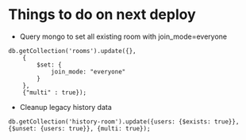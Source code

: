 # Things to do on next deploy

* Query mongo to set all existing room  with join_mode=everyone
```
db.getCollection('rooms').update({},
    {
        $set: {
            join_mode: "everyone"
        }
    },
    {"multi" : true});
```

* Cleanup legacy history data
```
db.getCollection('history-room').update({users: {$exists: true}}, {$unset: {users: true}}, {multi: true});
```
